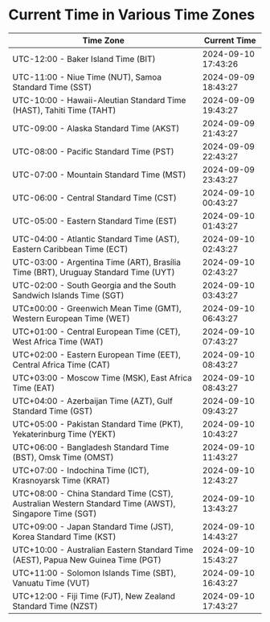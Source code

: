 # Current Time in Various Time Zones

| Time Zone | Current Time |
|-----------|--------------|
| UTC-12:00 - Baker Island Time (BIT) | 2024-09-10 17:43:26 |
| UTC-11:00 - Niue Time (NUT), Samoa Standard Time (SST) | 2024-09-09 18:43:27 |
| UTC-10:00 - Hawaii-Aleutian Standard Time (HAST), Tahiti Time (TAHT) | 2024-09-09 19:43:27 |
| UTC-09:00 - Alaska Standard Time (AKST) | 2024-09-09 21:43:27 |
| UTC-08:00 - Pacific Standard Time (PST) | 2024-09-09 22:43:27 |
| UTC-07:00 - Mountain Standard Time (MST) | 2024-09-09 23:43:27 |
| UTC-06:00 - Central Standard Time (CST) | 2024-09-10 00:43:27 |
| UTC-05:00 - Eastern Standard Time (EST) | 2024-09-10 01:43:27 |
| UTC-04:00 - Atlantic Standard Time (AST), Eastern Caribbean Time (ECT) | 2024-09-10 02:43:27 |
| UTC-03:00 - Argentina Time (ART), Brasília Time (BRT), Uruguay Standard Time (UYT) | 2024-09-10 02:43:27 |
| UTC-02:00 - South Georgia and the South Sandwich Islands Time (SGT) | 2024-09-10 03:43:27 |
| UTC±00:00 - Greenwich Mean Time (GMT), Western European Time (WET) | 2024-09-10 06:43:27 |
| UTC+01:00 - Central European Time (CET), West Africa Time (WAT) | 2024-09-10 07:43:27 |
| UTC+02:00 - Eastern European Time (EET), Central Africa Time (CAT) | 2024-09-10 08:43:27 |
| UTC+03:00 - Moscow Time (MSK), East Africa Time (EAT) | 2024-09-10 08:43:27 |
| UTC+04:00 - Azerbaijan Time (AZT), Gulf Standard Time (GST) | 2024-09-10 09:43:27 |
| UTC+05:00 - Pakistan Standard Time (PKT), Yekaterinburg Time (YEKT) | 2024-09-10 10:43:27 |
| UTC+06:00 - Bangladesh Standard Time (BST), Omsk Time (OMST) | 2024-09-10 11:43:27 |
| UTC+07:00 - Indochina Time (ICT), Krasnoyarsk Time (KRAT) | 2024-09-10 12:43:27 |
| UTC+08:00 - China Standard Time (CST), Australian Western Standard Time (AWST), Singapore Time (SGT) | 2024-09-10 13:43:27 |
| UTC+09:00 - Japan Standard Time (JST), Korea Standard Time (KST) | 2024-09-10 14:43:27 |
| UTC+10:00 - Australian Eastern Standard Time (AEST), Papua New Guinea Time (PGT) | 2024-09-10 15:43:27 |
| UTC+11:00 - Solomon Islands Time (SBT), Vanuatu Time (VUT) | 2024-09-10 16:43:27 |
| UTC+12:00 - Fiji Time (FJT), New Zealand Standard Time (NZST) | 2024-09-10 17:43:27 |
